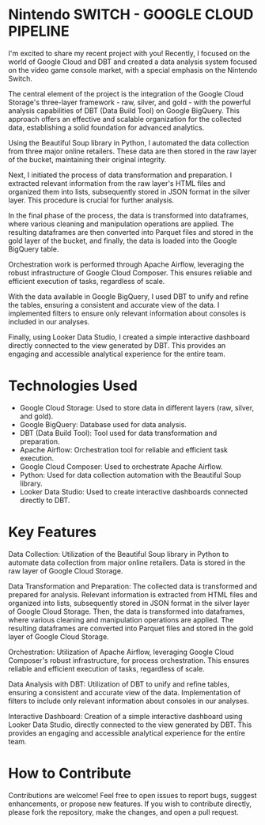 # Nintendo SWITCH - GOOGLE CLOUD PIPELINE

I'm excited to share my recent project with you! Recently, I focused on the world of Google Cloud and DBT and created a data analysis system focused on the video game console market, with a special emphasis on the Nintendo Switch.

The central element of the project is the integration of the Google Cloud Storage's three-layer framework - raw, silver, and gold - with the powerful analysis capabilities of DBT (Data Build Tool) on Google BigQuery. This approach offers an effective and scalable organization for the collected data, establishing a solid foundation for advanced analytics.

Using the Beautiful Soup library in Python, I automated the data collection from three major online retailers. These data are then stored in the raw layer of the bucket, maintaining their original integrity.

Next, I initiated the process of data transformation and preparation. I extracted relevant information from the raw layer's HTML files and organized them into lists, subsequently stored in JSON format in the silver layer. This procedure is crucial for further analysis.

In the final phase of the process, the data is transformed into dataframes, where various cleaning and manipulation operations are applied. The resulting dataframes are then converted into Parquet files and stored in the gold layer of the bucket, and finally, the data is loaded into the Google BigQuery table.

Orchestration work is performed through Apache Airflow, leveraging the robust infrastructure of Google Cloud Composer. This ensures reliable and efficient execution of tasks, regardless of scale.

With the data available in Google BigQuery, I used DBT to unify and refine the tables, ensuring a consistent and accurate view of the data. I implemented filters to ensure only relevant information about consoles is included in our analyses.

Finally, using Looker Data Studio, I created a simple interactive dashboard directly connected to the view generated by DBT. This provides an engaging and accessible analytical experience for the entire team.

# Technologies Used

- Google Cloud Storage: Used to store data in different layers (raw, silver, and gold).
- Google BigQuery: Database used for data analysis.
- DBT (Data Build Tool): Tool used for data transformation and preparation.
- Apache Airflow: Orchestration tool for reliable and efficient task execution.
- Google Cloud Composer: Used to orchestrate Apache Airflow.
- Python: Used for data collection automation with the Beautiful Soup library.
- Looker Data Studio: Used to create interactive dashboards connected directly to DBT.

# Key Features

Data Collection: Utilization of the Beautiful Soup library in Python to automate data collection from major online retailers. Data is stored in the raw layer of Google Cloud Storage.

Data Transformation and Preparation: The collected data is transformed and prepared for analysis. Relevant information is extracted from HTML files and organized into lists, subsequently stored in JSON format in the silver layer of Google Cloud Storage. Then, the data is transformed into dataframes, where various cleaning and manipulation operations are applied. The resulting dataframes are converted into Parquet files and stored in the gold layer of Google Cloud Storage.

Orchestration: Utilization of Apache Airflow, leveraging Google Cloud Composer's robust infrastructure, for process orchestration. This ensures reliable and efficient execution of tasks, regardless of scale.

Data Analysis with DBT: Utilization of DBT to unify and refine tables, ensuring a consistent and accurate view of the data. Implementation of filters to include only relevant information about consoles in our analyses.

Interactive Dashboard: Creation of a simple interactive dashboard using Looker Data Studio, directly connected to the view generated by DBT. This provides an engaging and accessible analytical experience for the entire team.

# How to Contribute

Contributions are welcome! Feel free to open issues to report bugs, suggest enhancements, or propose new features.
If you wish to contribute directly, please fork the repository, make the changes, and open a pull request.




